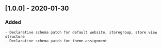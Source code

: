 ## [1.0.0] - 2020-01-30
### Added
    - Declarative schema patch for default website, storegroup, store view structure
    - Declarative schema patch for theme assignment
